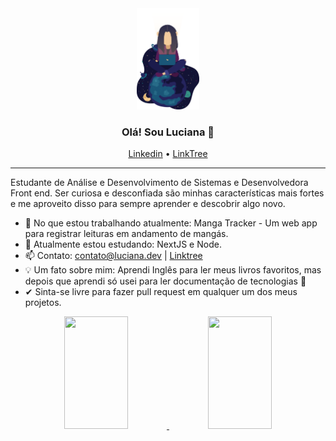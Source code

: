 <div align="center">
<a href="https://luciana.dev">
    <img src="https://github.com/Luciana-Santos/Lucianadss-portfolio/blob/main/src/assets/img/sobre-section.png?raw=true" alt="Logo" width="100">
</a>
</div>

<h3 align="center">Olá! Sou Luciana 👋</h3>
<p align="center">
  <a href="https://www.linkedin.com/in/luciana-dss">Linkedin</a> •
  <a href="https://linktr.ee/Lucianadss">LinkTree</a>
</p>

---

Estudante de Análise e Desenvolvimento de Sistemas e Desenvolvedora Front end. Ser curiosa e desconfiada são minhas características mais fortes e me aproveito disso para sempre aprender e descobrir algo novo.

- 🔎 No que estou trabalhando atualmente: Manga Tracker - Um web app para registrar leituras em andamento de mangás.
- 🚀 Atualmente estou estudando: NextJS e Node.
- 📫 Contato: contato@luciana.dev | [Linktree](https://linktr.ee/Lucianadss)
- 💡 Um fato sobre mim: Aprendi Inglês para ler meus livros favoritos, mas depois que aprendi só usei para ler documentação de tecnologias 🤡
- ✔ Sinta-se livre para fazer pull request em qualquer um dos meus projetos.


<div align="center">
  <a href="https://github.com/luciana-santos">
  <img height="180em"  width="45%" src="https://github-readme-stats.vercel.app/api?username=Luciana-santos&show_icons=true&theme=catppuccin_mocha&include_all_commits=true&count_private=true"/>
  <img height="180em"  width="45%" src="http://github-readme-streak-stats.herokuapp.com?user=luciana-santos&theme=catppuccin_mocha"/>
</div>


